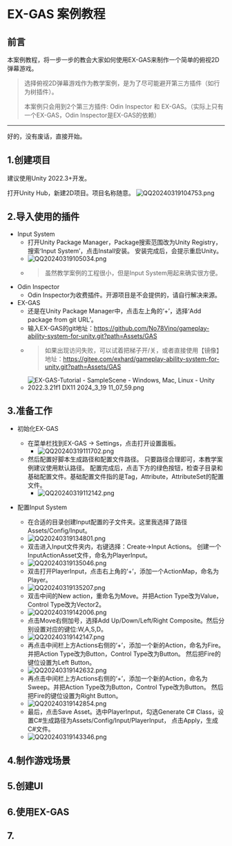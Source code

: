 # EX-GAS 案例教程
## 前言
本案例教程，将一步一步的教会大家如何使用EX-GAS来制作一个简单的俯视2D弹幕游戏。

> 选择俯视2D弹幕游戏作为教学案例，是为了尽可能避开第三方插件（如行为树插件）。
> 
> 本案例只会用到2个第三方插件: Odin Inspector 和 EX-GAS。（实际上只有一个EX-GAS，Odin Inspector是EX-GAS的依赖）

---

好的，没有废话，直接开始。

## 1.创建项目
建议使用Unity 2022.3+开发。

打开Unity Hub，新建2D项目。项目名称随意。
![QQ20240319104753.png](DocumentImage%2FQQ20240319104753.png)

## 2.导入使用的插件
- Input System
  - 打开Unity Package Manager，Package搜索范围改为Unity Registry，搜索‘Input System’，点击Install安装。
    安装完成后，会提示重启Unity。
  - ![QQ20240319105034.png](DocumentImage%2FQQ20240319105034.png)
  - >虽然教学案例的工程很小，但是Input System用起来确实很方便。
- Odin Inspector
  - Odin Inspector为收费插件。开源项目是不会提供的，请自行解决来源。 
- EX-GAS
  - 还是在Unity Package Manager中，点击左上角的‘+’，选择‘Add package from git URL’。
  - 输入EX-GAS的git地址：https://github.com/No78Vino/gameplay-ability-system-for-unity.git?path=Assets/GAS
  - >如果出现访问失败，可以试着把梯子开/关，或者直接使用【镜像】地址：https://gitee.com/exhard/gameplay-ability-system-for-unity.git?path=Assets/GAS
  -  ![EX-GAS-Tutorial - SampleScene - Windows, Mac, Linux - Unity 2022.3.21f1 _DX11_ 2024_3_19 11_07_59.png](DocumentImage%2FEX-GAS-Tutorial%20-%20SampleScene%20-%20Windows%2C%20Mac%2C%20Linux%20-%20Unity%202022.3.21f1%20_DX11_%202024_3_19%2011_07_59.png)

## 3.准备工作
- 初始化EX-GAS
  - 在菜单栏找到EX-GAS -> Settings，点击打开设置面板。
    - ![QQ20240319111702.png](DocumentImage%2FQQ20240319111702.png)
  - 然后配置好脚本生成路径和配置文件路径。 只要路径合理即可，本教学案例建议使用默认路径。
    配置完成后，点击下方的绿色按钮，检查子目录和基础配置文件。基础配置文件指的是Tag，Attribute，AttributeSet的配置文件。
    - ![QQ20240319112142.png](DocumentImage%2FQQ20240319112142.png)

- 配置Input System
  - 在合适的目录创建Input配置的子文件夹。这里我选择了路径Assets/Config/Input。
  - ![QQ20240319134801.png](DocumentImage%2FQQ20240319134801.png)
  - 双击进入Input文件夹内，右键选择：Create->Input Actions。 创建一个InputActionAsset文件，命名为PlayerInput。
  - ![QQ20240319135046.png](DocumentImage%2FQQ20240319135046.png)
  - 双击打开PlayerInput，点击右上角的‘+’，添加一个ActionMap，命名为Player。
  - ![QQ20240319135207.png](DocumentImage%2FQQ20240319135207.png)
  - 双击中间的New action，重命名为Move。并把Action Type改为Value，Control Type改为Vector2。
  - ![QQ20240319142006.png](DocumentImage%2FQQ20240319142006.png)
  - 点击Move右侧加号，选择Add Up/Down/Left/Right Composite。然后分别设置对应的键位:W,A,S,D。
  - ![QQ20240319142147.png](DocumentImage%2FQQ20240319142147.png)
  - 再点击中间栏上方Actions右侧的‘+’，添加一个新的Action，命名为Fire。并把Action Type改为Button，Control Type改为Button。
    然后把Fire的键位设置为Left Button。
  - ![QQ20240319142632.png](DocumentImage%2FQQ20240319142632.png)
  - 再点击中间栏上方Actions右侧的‘+’，添加一个新的Action，命名为Sweep。并把Action Type改为Button，Control Type改为Button。
    然后把Fire的键位设置为Right Button。
  - ![QQ20240319142854.png](DocumentImage%2FQQ20240319142854.png)
  - 最后，点击Save Asset。选中PlayerInput，勾选Generate C# Class，设置C#生成路径为Assets/Config/Input/PlayerInput， 点击Apply，生成C#文件。
  -  ![QQ20240319143346.png](DocumentImage%2FQQ20240319143346.png)
  
## 4.制作游戏场景


## 5.创建UI

## 6.使用EX-GAS

## 7.